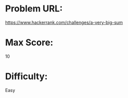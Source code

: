 # Problem URL:
https://www.hackerrank.com/challenges/a-very-big-sum

# Max Score:
10

# Difficulty:
Easy

